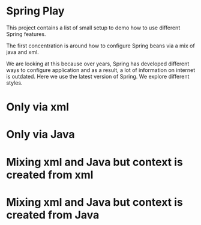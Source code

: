 Spring Play
===========

This project contains a list of small setup to demo how to use different Spring features.

The first concentration is around how to configure Spring beans via a mix of java and xml. 

We are looking at this because over years, Spring has developed different ways to configure application and as a result, a lot of information on internet is outdated. Here we use the latest version of Spring. We explore different styles.

# Only via xml
# Only via Java
# Mixing xml and Java but context is created from xml
# Mixing xml and Java but context is created from Java